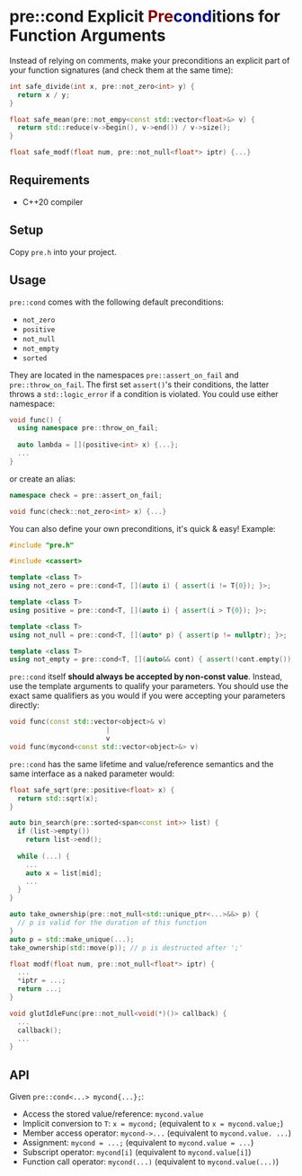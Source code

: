 # pre::cond Explicit <span style="color:maroon;">Pre</span><span style="color:navy;">cond</span>itions for Function Arguments
Instead of relying on comments, make your preconditions an explicit part of your function signatures (and check them at the same time):

```c++
int safe_divide(int x, pre::not_zero<int> y) {
  return x / y;
}

float safe_mean(pre::not_empy<const std::vector<float>&> v) {
  return std::reduce(v->begin(), v->end()) / v->size();
}

float safe_modf(float num, pre::not_null<float*> iptr) {...}
```

## Requirements
- C++20 compiler

## Setup
Copy `pre.h` into your project.

## Usage
`pre::cond` comes with the following default preconditions:

- `not_zero`
- `positive`
- `not_null`
- `not_empty`
- `sorted`

They are located in the namespaces `pre::assert_on_fail` and `pre::throw_on_fail`. The first set `assert()`'s their conditions, the latter throws a `std::logic_error` if a condition is violated. You could use either namespace:

```c++
void func() {
  using namespace pre::throw_on_fail;
  
  auto lambda = [](positive<int> x) {...};
  ...
}
```

or create an alias:

```c++
namespace check = pre::assert_on_fail;

void func(check::not_zero<int> x) {...}
```

You can also define your own preconditions, it's quick & easy! Example:

```c++
#include "pre.h"

#include <cassert>

template <class T>
using not_zero = pre::cond<T, [](auto i) { assert(i != T{0}); }>;

template <class T>
using positive = pre::cond<T, [](auto i) { assert(i > T{0}); }>;

template <class T>
using not_null = pre::cond<T, [](auto* p) { assert(p != nullptr); }>;

template <class T>
using not_empty = pre::cond<T, [](auto&& cont) { assert(!cont.empty()); }>;
```

`pre::cond` itself **should always be accepted by non-const value**. Instead, use the template arguments to qualify your parameters. You should use the exact same qualifiers as you would if you were accepting your parameters directly:

```c++
void func(const std::vector<object>& v)
                        |
                        v
void func(mycond<const std::vector<object>&> v)
```

`pre::cond` has the same lifetime and value/reference semantics and the same interface as a naked parameter would:

```c++
float safe_sqrt(pre::positive<float> x) {
  return std::sqrt(x);
}

auto bin_search(pre::sorted<span<const int>> list) {
  if (list->empty())
    return list->end();
  
  while (...) {
    ...
    auto x = list[mid];
    ...
  }
}

auto take_ownership(pre::not_null<std::unique_ptr<...>&&> p) {
  // p is valid for the duration of this function
}
auto p = std::make_unique(...);
take_ownership(std::move(p)); // p is destructed after ';'

float modf(float num, pre::not_null<float*> iptr) {
  ...
  *iptr = ...;
  return ...;
}

void glutIdleFunc(pre::not_null<void(*)()> callback) {
  ...
  callback();
  ...
}
```

## API
Given `pre::cond<...> mycond{...};`:

- Access the stored value/reference: `mycond.value`
- Implicit conversion to `T`: `x = mycond;` (equivalent to `x = mycond.value;`)
- Member access operator: `mycond->...` (equivalent to `mycond.value. ...`)
- Assignment: `mycond = ...;` (equivalent to `mycond.value = ...`)
- Subscript operator: `mycond[i]` (equivalent to `mycond.value[i]`)
- Function call operator: `mycond(...)` (equivalent to `mycond.value(...)`)